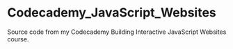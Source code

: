 # Codecademy_JavaScript_Websites
Source code from my Codecademy Building Interactive JavaScript Websites course.
